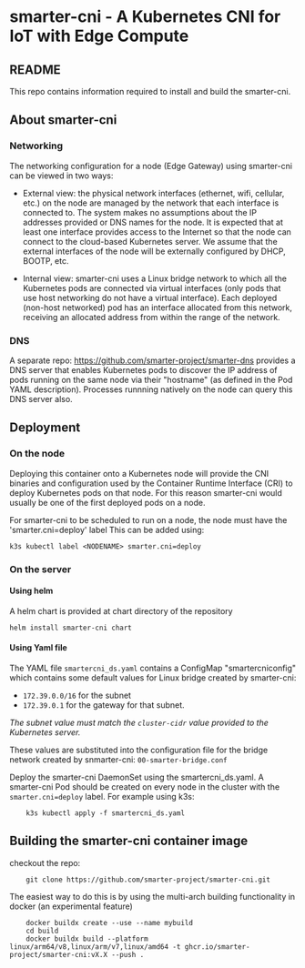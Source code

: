 # smarter-cni - A Kubernetes CNI for IoT with Edge Compute

## README

This repo contains information required to install and build the smarter-cni.

## About smarter-cni
### Networking
The networking configuration for a node (Edge Gateway) using smarter-cni can be viewed in two ways:

* External view: the physical network interfaces (ethernet, wifi, cellular, etc.) on the node are managed by the network that each interface is connected to. The system makes no assumptions about the IP addresses provided or DNS names for the node. It is expected that at least one interface provides access to the Internet so that the node can connect to the cloud-based Kubernetes server. We assume that the external interfaces of the node will be externally configured by DHCP, BOOTP, etc.

* Internal view: smarter-cni uses a Linux bridge network to which all the Kubernetes pods are connected via virtual interfaces (only pods that use host networking do not have a virtual interface). Each deployed (non-host networked) pod has an interface allocated from this network, receiving an allocated address from within the range of the network.

### DNS

A separate repo: <https://github.com/smarter-project/smarter-dns> provides a DNS server that enables Kubernetes pods to discover the IP address of pods running on the same node via their "hostname" (as defined in the Pod YAML description).
Processes runnning natively on the node can query this DNS server also.


## Deployment

### On the node
Deploying this container onto a Kubernetes node will provide the CNI binaries and configuration used by the Container Runtime Interface (CRI) to deploy Kubernetes pods on that node. 
For this reason smarter-cni would usually be one of the first deployed pods on a node.

For smarter-cni to be scheduled to run on a node, the node must have the 'smarter.cni=deploy' label
This can be added using:

```
k3s kubectl label <NODENAME> smarter.cni=deploy
```

### On the server

#### Using helm

A helm chart is provided at chart directory of the repository
```
helm install smarter-cni chart
```

#### Using Yaml file

The YAML file `smartercni_ds.yaml` contains a ConfigMap "smartercniconfig" which contains some default values for Linux bridge created by smarter-cni: 

* `172.39.0.0/16` for the subnet
* `172.39.0.1` for the gateway for that subnet. 

*The subnet value must match the `cluster-cidr` value provided to the Kubernetes server.*

These values are substituted into the configuration file for the bridge network created by snmarter-cni: `00-smarter-bridge.conf`


Deploy the smarter-cni DaemonSet using the smartercni_ds.yaml. A smarter-cni Pod should be created on every node in the cluster with the `smarter.cni=deploy` label. For example using k3s:

```
	k3s kubectl apply -f smartercni_ds.yaml
```


## Building the smarter-cni container image

checkout the repo: 

```
    git clone https://github.com/smarter-project/smarter-cni.git
```

The easiest way to do this is by using the multi-arch building functionality in docker (an experimental feature)

```
    docker buildx create --use --name mybuild
    cd build
    docker buildx build --platform linux/arm64/v8,linux/arm/v7,linux/amd64 -t ghcr.io/smarter-project/smarter-cni:vX.X --push .
```
